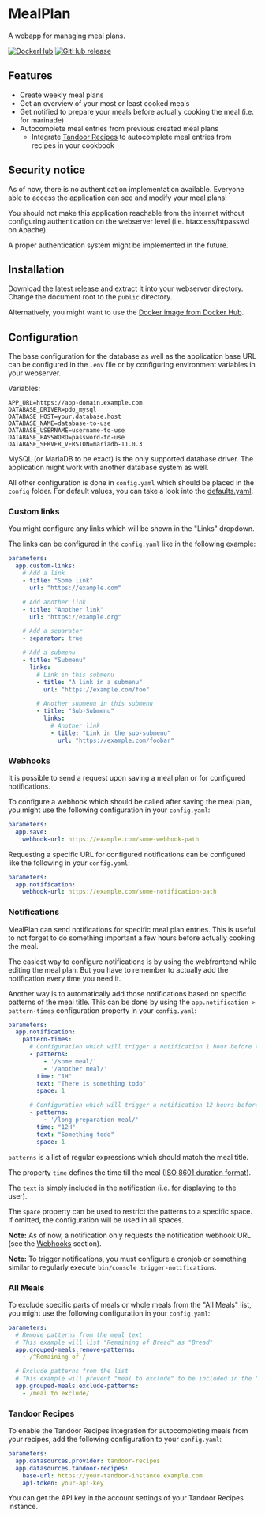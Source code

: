 # MealPlan

A webapp for managing meal plans.

[![DockerHub](https://img.shields.io/badge/download-DockerHub-blue?logo=docker)](https://hub.docker.com/r/programie/mealplan)
[![GitHub release](https://img.shields.io/github/v/release/Programie/MealPlan)](https://github.com/Programie/MealPlan/releases/latest)

## Features

* Create weekly meal plans
* Get an overview of your most or least cooked meals
* Get notified to prepare your meals before actually cooking the meal (i.e. for marinade)
* Autocomplete meal entries from previous created meal plans
  * Integrate [Tandoor Recipes](https://docs.tandoor.dev) to autocomplete meal entries from recipes in your cookbook

## Security notice

As of now, there is no authentication implementation available. Everyone able to access the application can see and modify your meal plans!

You should not make this application reachable from the internet without configuring authentication on the webserver level (i.e. htaccess/htpasswd on Apache).

A proper authentication system might be implemented in the future.

## Installation

Download the [latest release](https://github.com/Programie/MealPlan/releases/latest) and extract it into your webserver directory. Change the document root to the `public` directory.

Alternatively, you might want to use the [Docker image from Docker Hub](https://hub.docker.com/r/programie/mealplan).

## Configuration

The base configuration for the database as well as the application base URL can be configured in the `.env` file or by configuring environment variables in your webserver.

Variables:

```dotenv
APP_URL=https://app-domain.example.com
DATABASE_DRIVER=pdo_mysql
DATABASE_HOST=your.database.host
DATABASE_NAME=database-to-use
DATABASE_USERNAME=username-to-use
DATABASE_PASSWORD=password-to-use
DATABASE_SERVER_VERSION=mariadb-11.0.3
```

MySQL (or MariaDB to be exact) is the only supported database driver. The application might work with another database system as well.

All other configuration is done in `config.yaml` which should be placed in the `config` folder. For default values, you can take a look into the [defaults.yaml](config/defaults.yaml).

### Custom links

You might configure any links which will be shown in the "Links" dropdown.

The links can be configured in the `config.yaml` like in the following example:

```yaml
parameters:
  app.custom-links:
    # Add a link
    - title: "Some link"
      url: "https://example.com"

    # Add another link
    - title: "Another link"
      url: "https://example.org"

    # Add a separator
    - separator: true

    # Add a submenu
    - title: "Submenu"
      links:
        # Link in this submenu
        - title: "A link in a submenu"
          url: "https://example.com/foo"

        # Another submenu in this submenu
        - title: "Sub-Submenu"
          links:
            # Another link
            - title: "Link in the sub-submenu"
              url: "https://example.com/foobar"
```

### Webhooks

It is possible to send a request upon saving a meal plan or for configured notifications.

To configure a webhook which should be called after saving the meal plan, you might use the following configuration in your `config.yaml`:

```yaml
parameters:
  app.save:
    webhook-url: https://example.com/some-webhook-path
```

Requesting a specific URL for configured notifications can be configured like the following in your `config.yaml`:

```yaml
parameters:
  app.notification:
    webhook-url: https://example.com/some-notification-path
```

### Notifications

MealPlan can send notifications for specific meal plan entries. This is useful to not forget to do something important a few hours before actually cooking the meal.

The easiest way to configure notifications is by using the webfrontend while editing the meal plan. But you have to remember to actually add the notification every time you need it.

Another way is to automatically add those notifications based on specific patterns of the meal title. This can be done by using the `app.notification > pattern-times` configuration property in your `config.yaml`:

```yaml
parameters:
  app.notification:
    pattern-times:
      # Configuration which will trigger a notification 1 hour before the meal time
      - patterns:
          - '/some meal/'
          - '/another meal/'
        time: "1H"
        text: "There is something todo"
        space: 1

      # Configuration which will trigger a notification 12 hours before the meal time
      - patterns:
          - '/long preparation meal/'
        time: "12H"
        text: "Something todo"
        space: 1
```

`patterns` is a list of regular expressions which should match the meal title.

The property `time` defines the time till the meal ([ISO 8601 duration format](https://en.wikipedia.org/wiki/ISO_8601#Durations)).

The `text` is simply included in the notification (i.e. for displaying to the user).

The `space` property can be used to restrict the patterns to a specific space. If omitted, the configuration will be used in all spaces.

**Note:** As of now, a notification only requests the notification webhook URL (see the [Webhooks](#webhooks) section).

**Note:** To trigger notifications, you must configure a cronjob or something similar to regularly execute `bin/console trigger-notifications`.

### All Meals

To exclude specific parts of meals or whole meals from the "All Meals" list, you might use the following configuration in your `config.yaml`:

```yaml
parameters:
  # Remove patterns from the meal text
  # This example will list "Remaining of Bread" as "Bread"
  app.grouped-meals.remove-patterns:
    - /^Remaining of /

  # Exclude patterns from the list
  # This example will prevent "meal to exclude" to be included in the "All Meals" list
  app.grouped-meals.exclude-patterns:
    - /meal to exclude/
```

### Tandoor Recipes

To enable the Tandoor Recipes integration for autocompleting meals from your recipes, add the following configuration to your `config.yaml`:

```yaml
parameters:
  app.datasources.provider: tandoor-recipes
  app.datasources.tandoor-recipes:
    base-url: https://your-tandoor-instance.example.com
    api-token: your-api-key
```

You can get the API key in the account settings of your Tandoor Recipes instance.